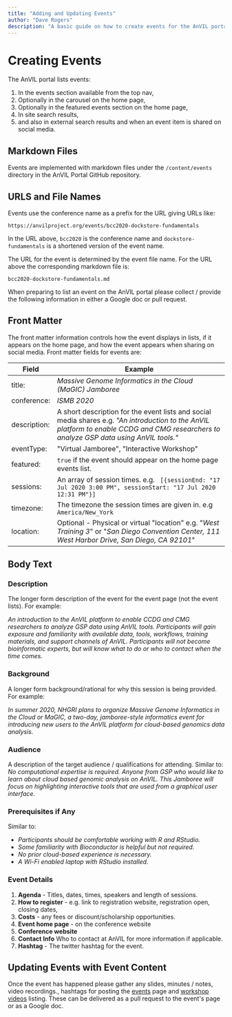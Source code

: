 ```yaml
---
title: "Adding and Updating Events"
author: "Dave Rogers"
description: "A basic guide on how to create events for the AnVIL portal"
---
```


# Creating Events

The AnVIL portal lists events:

1. In the events section available from the top nav,
1. Optionally in the carousel on the home page,
1. Optionally in the featured events section on the home page,
1. In site search results,
1. and also in external search results and when an event item is shared on social media.

## Markdown Files

Events are implemented with markdown files under the `/content/events` directory in the AnVIL Portal GitHub repository.

## URLS and File Names

Events use the conference name as a prefix for the URL giving URLs like:

`https://anvilproject.org/events/bcc2020-dockstore-fundamentals`

In the URL above, `bcc2020` is the conference name and `dockstore-fundamentals` is a shortened version of the event name.

The URL for the event is determined by the event file name. For the URL above the corresponding markdown file is:

`bcc2020-dockstore-fundamentals.md`

When preparing to list an event on the AnVIL portal please collect / provide the following information in either a Google doc or pull request.

## Front Matter

The front matter information controls how the event displays in lists, if it appears on the home page, and how the event appears when sharing on social media. Front matter fields for events are:

| Field | Example |
| --- | --- |
| title: | _Massive Genome Informatics in the Cloud (MaGIC) Jamboree_ |
| conference: | _ISMB 2020_ |
| description: | A short description for the event lists and social media shares e.g. _"An introduction to the AnVIL platform to enable CCDG and CMG researchers to analyze GSP data using AnVIL tools."_ |
| eventType: | "Virtual Jamboree", "Interactive Workshop" |
| featured: | `true` if the event should appear on the home page events list. |
| sessions: | An array of session times. e.g. ` [{sessionEnd: "17 Jul 2020 3:00 PM", sessionStart: "17 Jul 2020 12:31 PM"}]` |
| timezone: | The timezone the session times are given in. e.g `America/New_York` |
| location: | Optional - Physical or virtual "location" e.g. "_West Training 3_" or "_San Diego Convention Center, 111 West Harbor Drive, San Diego, CA 92101_" |

## Body Text

### Description

The longer form description of the event for the event page (not the event lists). For example:

*An introduction to the AnVIL platform to enable CCDG and CMG researchers
to analyze GSP data using AnVIL tools. Participants will gain exposure and familiarity
with available data, tools, workflows, training materials, and support channels of AnVIL.
Participants will not become bioinformatic experts, but will know what to do
or who to contact when the time comes.*

### Background

A longer form background/rational for why this session is being provided. For example:

*In summer 2020, NHGRI plans to organize Massive Genome Informatics in the
Cloud or MaGIC, a two-day, jamboree-style informatics event for
introducing new users to the
AnVIL platform for cloud-based genomics data analysis.*

### Audience
A description of the target audience / qualifications for attending. Similar to: *No computational expertise is required.
Anyone from GSP who would like to learn about cloud based genomic analysis on AnVIL.
This Jamboree will focus on highlighting interactive tools that are used from a
graphical user interface.*

### Prerequisites if Any
Similar to:

* _Participants should be comfortable working with R and RStudio._
* _Some familiarity with Bioconductor is helpful but not required._
* _No prior cloud-based experience is necessary._
* _A Wi-Fi enabled laptop with RStudio installed._

### Event Details

1. **Agenda** - Titles, dates, times, speakers and length of sessions.
1. **How to register** - e.g. link to registration website, registration open, closing dates,
1. **Costs** - any fees or discount/scholarship opportunities.
1. **Event home page** - on the conference website
1. **Conference website**
1. **Contact Info** Who to contact at AnVIL for more information if applicable.
1. **Hashtag** - The twitter hashtag for the event.

## Updating Events with Event Content

Once the event has happened please gather any slides, minutes / notes, video recordings., hashtags for posting the [events](/events) page and [workshop videos](/learn/workshop-videos) listing. These can be delivered as a pull request to the event's page or as a Google doc.




